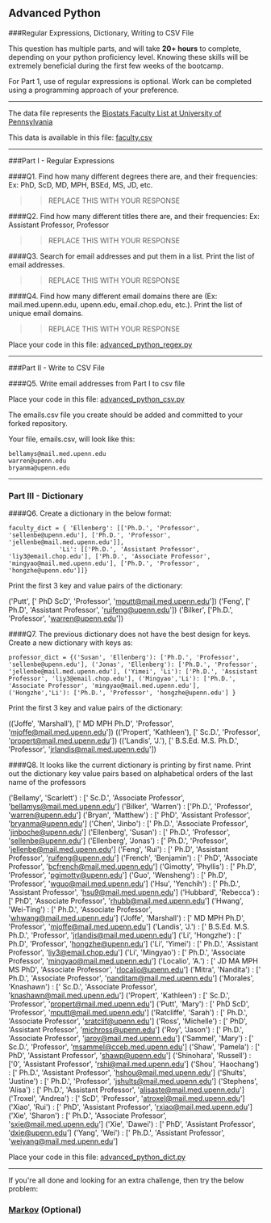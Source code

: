 ## Advanced Python    

###Regular Expressions, Dictionary, Writing to CSV File  

This question has multiple parts, and will take **20+ hours** to complete, depending on your python proficiency level.  Knowing these skills will be extremely beneficial during the first few weeks of the bootcamp.

For Part 1, use of regular expressions is optional.  Work can be completed using a programming approach of your preference. 

---

The data file represents the [Biostats Faculty List at University of Pennsylvania](http://www.med.upenn.edu/cceb/biostat/faculty.shtml)

This data is available in this file:  [faculty.csv](python/faculty.csv)

--- 

###Part I - Regular Expressions  


####Q1. Find how many different degrees there are, and their frequencies: Ex:  PhD, ScD, MD, MPH, BSEd, MS, JD, etc.

>> REPLACE THIS WITH YOUR RESPONSE


####Q2. Find how many different titles there are, and their frequencies:  Ex:  Assistant Professor, Professor

>> REPLACE THIS WITH YOUR RESPONSE


####Q3. Search for email addresses and put them in a list.  Print the list of email addresses.

>> REPLACE THIS WITH YOUR RESPONSE


####Q4. Find how many different email domains there are (Ex:  mail.med.upenn.edu, upenn.edu, email.chop.edu, etc.).  Print the list of unique email domains.

>> REPLACE THIS WITH YOUR RESPONSE

Place your code in this file: [advanced_python_regex.py](python/advanced_python_regex.py)

---

###Part II - Write to CSV File

####Q5.  Write email addresses from Part I to csv file

Place your code in this file: [advanced_python_csv.py](python/advanced_python_csv.py)

The emails.csv file you create should be added and committed to your forked repository.

Your file, emails.csv, will look like this:
```
bellamys@mail.med.upenn.edu
warren@upenn.edu
bryanma@upenn.edu
```

---

### Part III - Dictionary

####Q6.  Create a dictionary in the below format:
```
faculty_dict = { 'Ellenberg': [['Ph.D.', 'Professor', 'sellenbe@upenn.edu'], ['Ph.D.', 'Professor', 'jellenbe@mail.med.upenn.edu']],
              'Li': [['Ph.D.', 'Assistant Professor', 'liy3@email.chop.edu'], ['Ph.D.', 'Associate Professor', 'mingyao@mail.med.upenn.edu'], ['Ph.D.', 'Professor', 'hongzhe@upenn.edu']]}
```
Print the first 3 key and value pairs of the dictionary:

('Putt', [' PhD ScD', 'Professor', 'mputt@mail.med.upenn.edu'])
('Feng', [' Ph.D', 'Assistant Professor', 'ruifeng@upenn.edu'])
('Bilker', ['Ph.D.', 'Professor', 'warren@upenn.edu'])

####Q7.  The previous dictionary does not have the best design for keys.  Create a new dictionary with keys as:

```
professor_dict = {('Susan', 'Ellenberg'): ['Ph.D.', 'Professor', 'sellenbe@upenn.edu'], ('Jonas', 'Ellenberg'): ['Ph.D.', 'Professor', 'jellenbe@mail.med.upenn.edu'], ('Yimei', 'Li'): ['Ph.D.', 'Assistant Professor', 'liy3@email.chop.edu'], ('Mingyao','Li'): ['Ph.D.', 'Associate Professor', 'mingyao@mail.med.upenn.edu'], ('Hongzhe','Li'): ['Ph.D.', 'Professor', 'hongzhe@upenn.edu'] }
```

Print the first 3 key and value pairs of the dictionary:

(('Joffe', 'Marshall'), [' MD MPH Ph.D', 'Professor', 'mjoffe@mail.med.upenn.edu'])
(('Propert', 'Kathleen'), [' Sc.D.', 'Professor', 'propert@mail.med.upenn.edu'])
(('Landis', 'J.'), [' B.S.Ed. M.S. Ph.D.', 'Professor', 'jrlandis@mail.med.upenn.edu'])

####Q8.  It looks like the current dictionary is printing by first name.  Print out the dictionary key value pairs based on alphabetical orders of the last name of the professors

('Bellamy', 'Scarlett') : [' Sc.D.', 'Associate Professor', 'bellamys@mail.med.upenn.edu']
('Bilker', 'Warren') : ['Ph.D.', 'Professor', 'warren@upenn.edu']
('Bryan', 'Matthew') : [' PhD', 'Assistant Professor', 'bryanma@upenn.edu']
('Chen', 'Jinbo') : [' Ph.D.', 'Associate Professor', 'jinboche@upenn.edu']
('Ellenberg', 'Susan') : [' Ph.D.', 'Professor', 'sellenbe@upenn.edu']
('Ellenberg', 'Jonas') : [' Ph.D.', 'Professor', 'jellenbe@mail.med.upenn.edu']
('Feng', 'Rui') : [' Ph.D', 'Assistant Professor', 'ruifeng@upenn.edu']
('French', 'Benjamin') : [' PhD', 'Associate Professor', 'bcfrench@mail.med.upenn.edu']
('Gimotty', 'Phyllis') : [' Ph.D', 'Professor', 'pgimotty@upenn.edu']
('Guo', 'Wensheng') : [' Ph.D', 'Professor', 'wguo@mail.med.upenn.edu']
('Hsu', 'Yenchih') : [' Ph.D.', 'Assistant Professor', 'hsu9@mail.med.upenn.edu']
('Hubbard', 'Rebecca') : [' PhD', 'Associate Professor', 'rhubb@mail.med.upenn.edu']
('Hwang', 'Wei-Ting') : [' Ph.D.', 'Associate Professor', 'whwang@mail.med.upenn.edu']
('Joffe', 'Marshall') : [' MD MPH Ph.D', 'Professor', 'mjoffe@mail.med.upenn.edu']
('Landis', 'J.') : [' B.S.Ed. M.S. Ph.D.', 'Professor', 'jrlandis@mail.med.upenn.edu']
('Li', 'Hongzhe') : [' Ph.D', 'Professor', 'hongzhe@upenn.edu']
('Li', 'Yimei') : [' Ph.D.', 'Assistant Professor', 'liy3@email.chop.edu']
('Li', 'Mingyao') : [' Ph.D.', 'Associate Professor', 'mingyao@mail.med.upenn.edu']
('Localio', 'A.') : [' JD MA MPH MS PhD', 'Associate Professor', 'rlocalio@upenn.edu']
('Mitra', 'Nandita') : [' Ph.D.', 'Associate Professor', 'nanditam@mail.med.upenn.edu']
('Morales', 'Knashawn') : [' Sc.D.', 'Associate Professor', 'knashawn@mail.med.upenn.edu']
('Propert', 'Kathleen') : [' Sc.D.', 'Professor', 'propert@mail.med.upenn.edu']
('Putt', 'Mary') : [' PhD ScD', 'Professor', 'mputt@mail.med.upenn.edu']
('Ratcliffe', 'Sarah') : [' Ph.D.', 'Associate Professor', 'sratclif@upenn.edu']
('Ross', 'Michelle') : [' PhD', 'Assistant Professor', 'michross@upenn.edu']
('Roy', 'Jason') : [' Ph.D.', 'Associate Professor', 'jaroy@mail.med.upenn.edu']
('Sammel', 'Mary') : [' Sc.D.', 'Professor', 'msammel@cceb.med.upenn.edu']
('Shaw', 'Pamela') : [' PhD', 'Assistant Professor', 'shawp@upenn.edu']
('Shinohara', 'Russell') : ['0', 'Assistant Professor', 'rshi@mail.med.upenn.edu']
('Shou', 'Haochang') : [' Ph.D.', 'Assistant Professor', 'hshou@mail.med.upenn.edu']
('Shults', 'Justine') : [' Ph.D.', 'Professor', 'jshults@mail.med.upenn.edu']
('Stephens', 'Alisa') : [' Ph.D.', 'Assistant Professor', 'alisaste@mail.med.upenn.edu']
('Troxel', 'Andrea') : [' ScD', 'Professor', 'atroxel@mail.med.upenn.edu']
('Xiao', 'Rui') : [' PhD', 'Assistant Professor', 'rxiao@mail.med.upenn.edu']
('Xie', 'Sharon') : [' Ph.D.', 'Associate Professor', 'sxie@mail.med.upenn.edu']
('Xie', 'Dawei') : [' PhD', 'Assistant Professor', 'dxie@upenn.edu']
('Yang', 'Wei') : [' Ph.D.', 'Assistant Professor', 'weiyang@mail.med.upenn.edu']

Place your code in this file: [advanced_python_dict.py](python/advanced_python_dict.py)

--- 

If you're all done and looking for an extra challenge, then try the below problem:  

### [Markov](python/markov.py) (Optional)





